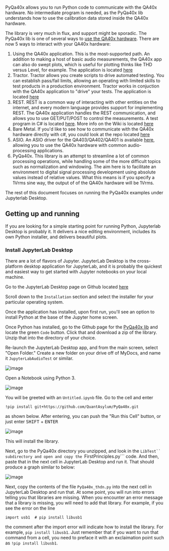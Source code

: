PyQa40x allows you to run Python code to communicate with the QA40x hardware. No intermediate program is needed, as the PyQa40x lib understands how to use the calibration data stored inside the QA40x hardware.

The library is very much in flux, and support might be sporadic. The PyQa40x lib is one of several ways to [use the QA40x hardware](https://github.com/QuantAsylum/QA40x/wiki/QA40x-API). There are now 5 ways to interact with your QA40x hardware:

1) Using the QA40x application. This is the most-supported path. An addition to making a host of basic audio measurements, the QA40x app can also do swept plots, which is useful for plotting thinks like THD versus Level, for example. The application is located [here](https://github.com/QuantAsylum/QA40x/releases)
2) Tractor. Tractor allows you create scripts to drive automated testing. You can establish pass/fail limits, allowing an operating with limited skills to test products in a production environment. Tractor works in conjuction with the QA40x application to "drive" your tests. The application is located [here](https://github.com/QuantAsylum/Tractor/releases/tag/v1.101)
3) REST. REST is a common way of interacting with other entities on the internet, and every modern language provides support for implementing REST. The QA40x application handles the REST communication, and allows you to use GET/PUT/POST to control the measurements. A test program in C# is located [here](https://github.com/QuantAsylum/QA402_REST_TEST). More info on the Wiki is located [here](https://github.com/QuantAsylum/QA40x/wiki/QA40x-API)
4) Bare Metal. If you'd like to see how to communicate with the QA40x hardware directly with c#, you could look at the repo located [here](https://github.com/QuantAsylum/QA40x_BareMetal)
5) ASIO. An ASIO driver for the QA403/QA402/QA401 is available [here](https://github.com/dechamps/ASIO401), allowing you to use the QA40x hardware with common audio-processing applications.
6) PyQa40x. This library is an attempt to streamline a lot of common processing operations, while handling some of the more difficult topics such as normalization and windowing. The aim here is to facilitate an environment to digital signal processing development using absolute values instead of relative values. What this means is if you specify a 1Vrms sine way, the output of of the QA40x hardware will be 1Vrms.

The rest of this document focuses on running the PyQa40x examples under Jupyterlab Desktop.

## Getting up and running

If you are looking for a simple starting point for running Python, Jupyterlab Desktop is probably it. It delivers a nice editing environment, includes its own Python installer, and delivers beautiful plots. 

### Install JupyterLab Desktop
There are a lot of flavors of Jupyter. JupyterLab Desktop is the cross-platform desktop application for JupyterLab, and it is probably the quickest and easiest way to get started with Jupyter notebooks on your local machine.

Go to the JupyterLab Desktop page on Github located [here](https://github.com/jupyterlab/jupyterlab-desktop)

Scroll down to the ```Installation``` section and select the installer for your particular operating system.

Once the application has installed, upon first run, you'll see an option to install Python at the base of the Jupyter home screen.

Once Python has installed, go to the Github page for the [PyQa40x lib](https://github.com/QuantAsylum/PyQa40x) and locate the green ```Code``` button. Click that and download a zip of the library. Unzip that into the directory of your choice.

Re-launch the JupyterLab Desktop app, and from the main screen, select "Open Folder." Create a new folder on your drive off of MyDocs, and name it ```JupyterLabAudioTest``` or similar. 

![image](https://github.com/user-attachments/assets/4585466c-a2ee-40ab-a793-8671730c4139)

Open a Notebook using Python 3.

![image](https://github.com/user-attachments/assets/d111c02f-fd22-4737-b8fb-c79935554c32)

You will be greeted with an ```Untitled.ipynb``` file. Go to the cell and enter

```
!pip install git+https://github.com/QuantAsylum/PyQa40x.git
```

as shown below. After entering, you can push the "Run this Cell" button, or just enter <kbd>SHIFT</kbd> + <kbd>ENTER</kbd>

![image](https://github.com/user-attachments/assets/73b86375-311b-4458-9952-d73052c5b27a)

This will install the library. 

Next, go to the PyQa40x directory you unzipped, and look in the ```LibTest`` subdirectory and open and copy the ```FirstPrinciples.py``` code. And then, paste that in the next cell in JupyterLab Desktop and run it. That should produce a graph similar to below:

![image](https://github.com/user-attachments/assets/625c3be2-026d-4e20-a454-8b88a906b0f9)

Next, copy the contents of the file ```PyQa40x_thdn.py``` into the next cell in JupyterLab Desktop and run that. At some point, you will run into errors telling you that libraries are missing. When you encounter an error message that a library is missing, you will need to add that library. For example, if you see the error on the line

```
import usb1  # pip install libusb1
```

the comment after the import error will indicate how to install the library. For example, ```pip install libusb1```. Just remember that if you want to run that command from a cell, you need to preface it with an exclaimation point such as ```!pip install libusb1```. 


